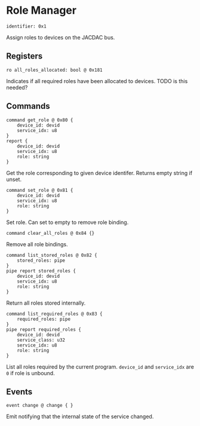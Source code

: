 # Role Manager

    identifier: 0x1

Assign roles to devices on the JACDAC bus.

## Registers

    ro all_roles_allocated: bool @ 0x181

Indicates if all required roles have been allocated to devices.
TODO is this needed?

## Commands

    command get_role @ 0x80 {
        device_id: devid
        service_idx: u8
    }
    report {
        device_id: devid
        service_idx: u8
        role: string
    }

Get the role corresponding to given device identifer. Returns empty string if unset.

    command set_role @ 0x81 {
        device_id: devid
        service_idx: u8
        role: string
    }

Set role. Can set to empty to remove role binding.

    command clear_all_roles @ 0x84 {}

Remove all role bindings.

    command list_stored_roles @ 0x82 {
        stored_roles: pipe
    }
    pipe report stored_roles {
        device_id: devid
        service_idx: u8
        role: string
    }

Return all roles stored internally.

    command list_required_roles @ 0x83 {
        required_roles: pipe
    }
    pipe report required_roles {
        device_id: devid
        service_class: u32
        service_idx: u8
        role: string
    }

List all roles required by the current program. `device_id` and `service_idx` are `0` if role is unbound.

## Events

    event change @ change { }

Emit notifying that the internal state of the service changed.